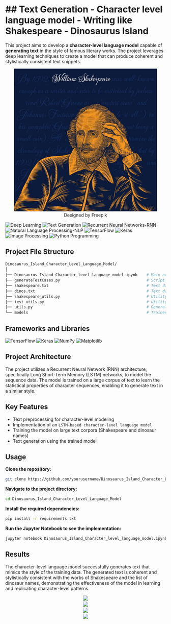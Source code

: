 # ## Text Generation - Character level language model - Writing like Shakespeare - Dinosaurus Island

This project aims to develop a **character-level language model** capable of **generating text** in the style of famous literary works. The project leverages deep learning techniques to create a model that can produce coherent and stylistically consistent text snippets.


<div align="center">
<img src="images\shakespeare1.jpg" style="width:450px;"> <br>Designed by Freepik
</div>

![Deep Learning](https://img.shields.io/badge/Skill-Deep%20Learning-yellow)
![Text Generation](https://img.shields.io/badge/Skill-Text%20Generation-brightblue)
![Recurrent Neural Networks-RNN](https://img.shields.io/badge/Skill-Recurrent%20Neural%20Networks-RNN-blueviolet)
![Natural Language Processing-NLP](https://img.shields.io/badge/Skill-Natural%20Language%20Processing-green)
![TensorFlow](https://img.shields.io/badge/Skill-TensorFlow-orange)
![Keras](https://img.shields.io/badge/Skill-Keras-yellow)
![Image Processing](https://img.shields.io/badge/SkillImage%20Processing-brightblue)
![Python Programming](https://img.shields.io/badge/Skill-Python%20Programming-orange)

## Project File Structure

```bash
Dinosaurus_Island_Character_Level_Language_Model/
│
├── Dinosaurus_Island_Character_level_language_model.ipynb    # Main notebook with project code and explanations
├── generateTestCases.py                                      # Script to generate test cases for the model
├── shakespeare.txt                                           # Text data from Shakespeare's works
├── dinos.txt                                                 # Text data with dinosaur names
├── shakespeare_utils.py                                      # Utility functions for processing Shakespeare text
├── test_utils.py                                             # Utility functions for testing the model
├── utils.py                                                  # General utility functions
└── models                                                    # Trained model file
```

## Frameworks and Libraries
![TensorFlow](https://img.shields.io/badge/TensorFlow-2.16.1-orange.svg?style=flat&logo=tensorflow)
![Keras](https://img.shields.io/badge/Keras-3.3.3-red.svg?style=flat&logo=keras)
![NumPy](https://img.shields.io/badge/NumPy-1.26.4-blue.svg?style=flat&logo=numpy)
![Matplotlib](https://img.shields.io/badge/Matplotlib-3.6.2-green.svg?style=flat&logo=matplotlib)

## Project Architecture

The project utilizes a Recurrent Neural Network (RNN) architecture, specifically Long Short-Term Memory (LSTM) networks, to model the sequence data. The model is trained on a large corpus of text to learn the statistical properties of character sequences, enabling it to generate text in a similar style.

## Key Features
- Text preprocessing for character-level modeling
- Implementation of an `LSTM-based character-level language model`
- Training the model on large text corpora (Shakespeare and dinosaur names)
- Text generation using the trained model

## Usage
**Clone the repository:**
```bash
git clone https://github.com/yourusername/Dinosaurus_Island_Character_Level_Language_Model.git
```
**Navigate to the project directory:**
```bash
cd Dinosaurus_Island_Character_Level_Language_Model
```
**Install the required dependencies:**
```bash
pip install -r requirements.txt
```
**Run the Jupyter Notebook to see the implementation:**
```bash
jupyter notebook Dinosaurus_Island_Character_level_language_model.ipynb
```
## Results

The character-level language model successfully generates text that mimics the style of the training data. The generated text is coherent and stylistically consistent with the works of Shakespeare and the list of dinosaur names, demonstrating the effectiveness of the model in learning and replicating character-level patterns.

<div align="center">
<img src="images\younes.jpg" style="width:100px;"></center>
<center><img src="images\result-face.png" style="width:300px;"></center>
<center><img src="images\benoit.jpg" style="width:100px;"></center>
<center><img src="images\face_result_02.png" style="width:300px;"></center>
</div>
